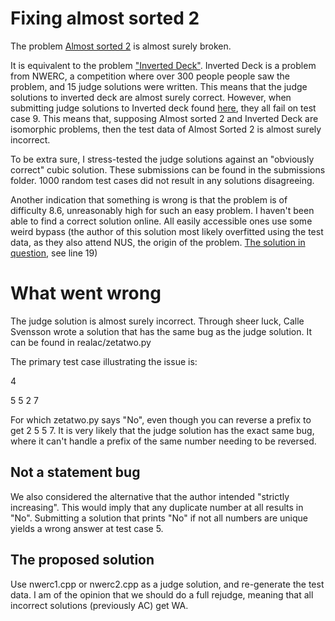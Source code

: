 # Fixing almost sorted 2

The problem  [Almost sorted 2](https://open.kattis.com/problems/almostsorted2) is almost surely broken.


It is equivalent to the problem ["Inverted Deck"](https://open.kattis.com/problems/inverteddeck). Inverted Deck is a problem from NWERC, a competition where over 300 people people saw the problem, and 15 judge solutions were written. This means that the judge solutions to inverted deck are almost surely correct. However, when submitting judge solutions to Inverted deck found [here](https://2019.nwerc.eu/), they all fail on test case 9. This means that, supposing Almost sorted 2 and Inverted Deck are isomorphic problems, then the test data of Almost Sorted 2 is almost surely incorrect.

To be extra sure, I stress-tested the judge solutions against an "obviously correct" cubic solution. These submissions can be found in the submissions folder. 1000 random test cases did not result in any solutions disagreeing.

Another indication that something is wrong is that the problem is of difficulty 8.6, unreasonably high for such an easy problem. I haven't been able to find a correct solution online. All easily accessible ones use some weird bypass (the author of this solution most likely overfitted using the test data, as they also attend NUS, the origin of the problem. [The solution in question](https://github.com/abeaumont/competitive-programming/blob/a24c9b89941a59d344b51dc1010de66522b1a0dd/kattis/almostsorted2.cc#L19C7-L19C7), see line 19)

# What went wrong

The judge solution is almost surely incorrect. Through sheer luck, Calle Svensson wrote a solution that has the same bug as the judge solution. It can be found in realac/zetatwo.py

The primary test case illustrating the issue is:

4

5 5 2 7

For which zetatwo.py says "No", even though you can reverse a prefix to get 2 5 5 7. It is very likely that the judge solution has the exact same bug, where it can't handle a prefix of the same number needing to be reversed.


## Not a statement bug

We also considered the alternative that the author intended "strictly increasing". This would imply that any duplicate number at all results in "No". Submitting a solution that prints "No" if not all numbers are unique yields a wrong answer at test case 5. 

## The proposed solution

Use nwerc1.cpp or nwerc2.cpp as a judge solution, and re-generate the test data. I am of the opinion that we should do a full rejudge, meaning that all incorrect solutions (previously AC) get WA.
